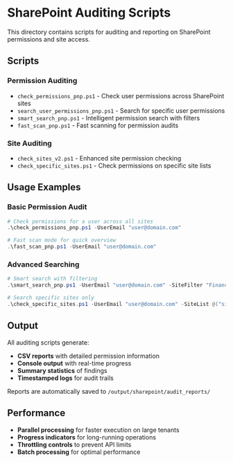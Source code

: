 # SharePoint Auditing Scripts

This directory contains scripts for auditing and reporting on SharePoint permissions and site access.

## Scripts

### Permission Auditing
- `check_permissions_pnp.ps1` - Check user permissions across SharePoint sites
- `search_user_permissions_pnp.ps1` - Search for specific user permissions
- `smart_search_pnp.ps1` - Intelligent permission search with filters
- `fast_scan_pnp.ps1` - Fast scanning for permission audits

### Site Auditing  
- `check_sites_v2.ps1` - Enhanced site permission checking
- `check_specific_sites.ps1` - Check permissions on specific site lists

## Usage Examples

### Basic Permission Audit
```powershell
# Check permissions for a user across all sites
.\check_permissions_pnp.ps1 -UserEmail "user@domain.com"

# Fast scan mode for quick overview
.\fast_scan_pnp.ps1 -UserEmail "user@domain.com"
```

### Advanced Searching
```powershell
# Smart search with filtering
.\smart_search_pnp.ps1 -UserEmail "user@domain.com" -SiteFilter "Finance"

# Search specific sites only
.\check_specific_sites.ps1 -UserEmail "user@domain.com" -SiteList @("site1", "site2")
```

## Output

All auditing scripts generate:
- **CSV reports** with detailed permission information
- **Console output** with real-time progress
- **Summary statistics** of findings
- **Timestamped logs** for audit trails

Reports are automatically saved to `/output/sharepoint/audit_reports/`

## Performance

- **Parallel processing** for faster execution on large tenants
- **Progress indicators** for long-running operations  
- **Throttling controls** to prevent API limits
- **Batch processing** for optimal performance